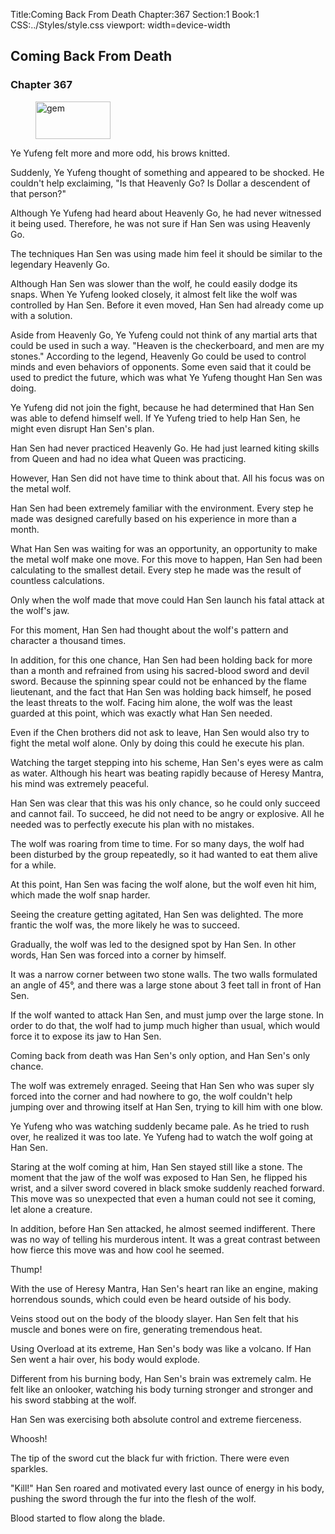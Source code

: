 Title:Coming Back From Death 
Chapter:367 
Section:1 
Book:1 
CSS:../Styles/style.css 
viewport: width=device-width
  
## Coming Back From Death
### Chapter 367 
<figure>
	<img src="../Images/gem.gif" alt="gem" id="gem" width="120" height="60" />
</figure>
  

  
  Ye Yufeng felt more and more odd, his brows knitted.

Suddenly, Ye Yufeng thought of something and appeared to be shocked. He couldn't help exclaiming, "Is that Heavenly Go? Is Dollar a descendent of that person?"

Although Ye Yufeng had heard about Heavenly Go, he had never witnessed it being used. Therefore, he was not sure if Han Sen was using Heavenly Go.

The techniques Han Sen was using made him feel it should be similar to the legendary Heavenly Go.

Although Han Sen was slower than the wolf, he could easily dodge its snaps. When Ye Yufeng looked closely, it almost felt like the wolf was controlled by Han Sen. Before it even moved, Han Sen had already come up with a solution.

Aside from Heavenly Go, Ye Yufeng could not think of any martial arts that could be used in such a way. "Heaven is the checkerboard, and men are my stones." According to the legend, Heavenly Go could be used to control minds and even behaviors of opponents. Some even said that it could be used to predict the future, which was what Ye Yufeng thought Han Sen was doing.

Ye Yufeng did not join the fight, because he had determined that Han Sen was able to defend himself well. If Ye Yufeng tried to help Han Sen, he might even disrupt Han Sen's plan.

Han Sen had never practiced Heavenly Go. He had just learned kiting skills from Queen and had no idea what Queen was practicing.

However, Han Sen did not have time to think about that. All his focus was on the metal wolf.

Han Sen had been extremely familiar with the environment. Every step he made was designed carefully based on his experience in more than a month.

What Han Sen was waiting for was an opportunity, an opportunity to make the metal wolf make one move. For this move to happen, Han Sen had been calculating to the smallest detail. Every step he made was the result of countless calculations.

Only when the wolf made that move could Han Sen launch his fatal attack at the wolf's jaw.

For this moment, Han Sen had thought about the wolf's pattern and character a thousand times.

In addition, for this one chance, Han Sen had been holding back for more than a month and refrained from using his sacred-blood sword and devil sword. Because the spinning spear could not be enhanced by the flame lieutenant, and the fact that Han Sen was holding back himself, he posed the least threats to the wolf. Facing him alone, the wolf was the least guarded at this point, which was exactly what Han Sen needed.

Even if the Chen brothers did not ask to leave, Han Sen would also try to fight the metal wolf alone. Only by doing this could he execute his plan.

Watching the target stepping into his scheme, Han Sen's eyes were as calm as water. Although his heart was beating rapidly because of Heresy Mantra, his mind was extremely peaceful.

Han Sen was clear that this was his only chance, so he could only succeed and cannot fail. To succeed, he did not need to be angry or explosive. All he needed was to perfectly execute his plan with no mistakes.

The wolf was roaring from time to time. For so many days, the wolf had been disturbed by the group repeatedly, so it had wanted to eat them alive for a while.

At this point, Han Sen was facing the wolf alone, but the wolf even hit him, which made the wolf snap harder.

Seeing the creature getting agitated, Han Sen was delighted. The more frantic the wolf was, the more likely he was to succeed.

Gradually, the wolf was led to the designed spot by Han Sen. In other words, Han Sen was forced into a corner by himself.

It was a narrow corner between two stone walls. The two walls formulated an angle of 45°, and there was a large stone about 3 feet tall in front of Han Sen.

If the wolf wanted to attack Han Sen, and must jump over the large stone. In order to do that, the wolf had to jump much higher than usual, which would force it to expose its jaw to Han Sen.

Coming back from death was Han Sen's only option, and Han Sen's only chance.

The wolf was extremely enraged. Seeing that Han Sen who was super sly forced into the corner and had nowhere to go, the wolf couldn't help jumping over and throwing itself at Han Sen, trying to kill him with one blow.

Ye Yufeng who was watching suddenly became pale. As he tried to rush over, he realized it was too late. Ye Yufeng had to watch the wolf going at Han Sen.

Staring at the wolf coming at him, Han Sen stayed still like a stone. The moment that the jaw of the wolf was exposed to Han Sen, he flipped his wrist, and a silver sword covered in black smoke suddenly reached forward. This move was so unexpected that even a human could not see it coming, let alone a creature.

In addition, before Han Sen attacked, he almost seemed indifferent. There was no way of telling his murderous intent. It was a great contrast between how fierce this move was and how cool he seemed.

Thump!

With the use of Heresy Mantra, Han Sen's heart ran like an engine, making horrendous sounds, which could even be heard outside of his body.

Veins stood out on the body of the bloody slayer. Han Sen felt that his muscle and bones were on fire, generating tremendous heat.

Using Overload at its extreme, Han Sen's body was like a volcano. If Han Sen went a hair over, his body would explode.

Different from his burning body, Han Sen's brain was extremely calm. He felt like an onlooker, watching his body turning stronger and stronger and his sword stabbing at the wolf.

Han Sen was exercising both absolute control and extreme fierceness.

Whoosh!

The tip of the sword cut the black fur with friction. There were even sparkles.

"Kill!" Han Sen roared and motivated every last ounce of energy in his body, pushing the sword through the fur into the flesh of the wolf.

Blood started to flow along the blade.
